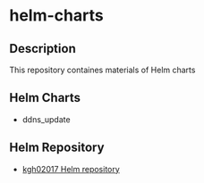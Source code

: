 # helm-charts
## Description

This repository containes materials of Helm charts

## Helm Charts

- ddns_update

## Helm Repository

- [kgh02017 Helm repository](https://kgh02017.github.io/helm-charts)